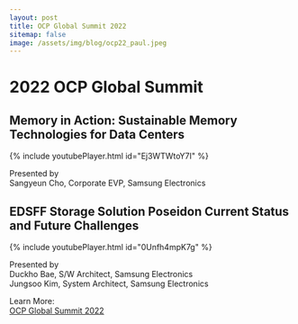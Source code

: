 ```yaml
---
layout: post
title: OCP Global Summit 2022
sitemap: false
image: /assets/img/blog/ocp22_paul.jpeg
---
```

# 2022 OCP Global Summit
## Memory in Action: Sustainable Memory Technologies for Data Centers

{% include youtubePlayer.html id="Ej3WTWtoY7I" %}<br>

Presented by <br>
Sangyeun Cho, Corporate EVP, Samsung Electronics

## EDSFF Storage Solution Poseidon Current Status and Future Challenges

{% include youtubePlayer.html id="0Unfh4mpK7g" %}<br>

Presented by <br>
Duckho Bae, S/W Architect, Samsung Electronics <br>
Jungsoo Kim, System Architect, Samsung Electronics <br>

Learn More: <br>
[OCP Global Summit 2022](https://semiconductor.samsung.com/newsroom/tech-blog/samsung-electronics-joins-ocp-global-summit-2022-blending-breakthrough-memory-solutions-with-eco-conscious-thinking)